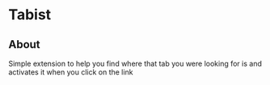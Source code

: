 # Tabist

## About

Simple extension to help you find where that tab you were looking for is and activates it when you click on the link

